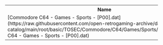 <table>
<tr><th>Name</th><th>Size</th></tr>
<tr><td>
[Commodore C64 - Games - Sports - [P00].dat](https://raw.githubusercontent.com/open-retrogaming-archive/dat-catalog/main/root/basic/TOSEC/Commodore/C64/Games/Sports/[P00]/Commodore C64 - Games - Sports - [P00].dat)
</td><td>293144</td></tr>
</table>
